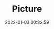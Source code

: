 ---
weight: 1
images:
- /images/edited/107.jpeg
title: Picture
date: 2022-01-03 00:32:59
tags:
- luminar
- work
---